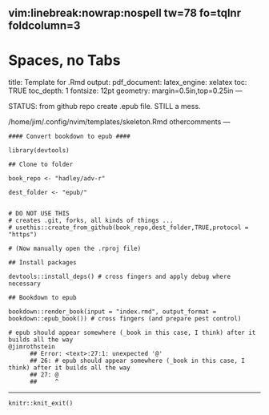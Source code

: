 ## vim:linebreak:nowrap:nospell tw=78 fo=tqlnr foldcolumn=3

# Spaces, no Tabs

title: Template for .Rmd output: pdf\_document: latex\_engine: xelatex
toc: TRUE toc\_depth: 1 fontsize: 12pt geometry: margin=0.5in,top=0.25in
—

STATUS: from github repo create .epub file. STILL a mess.

/home/jim/.config/nvim/templates/skeleton.Rmd othercomments —

<!--  commments -->
<!--  RENDER:  see bottom -->

    #### Convert bookdown to epub ####

    library(devtools)

    ## Clone to folder

    book_repo <- "hadley/adv-r"

    dest_folder <- "epub/"


    # DO NOT USE THIS
    # creates .git, forks, all kinds of things ...
    # usethis::create_from_github(book_repo,dest_folder,TRUE,protocol = "https")

    # (Now manually open the .rproj file)

    ## Install packages

    devtools::install_deps() # cross fingers and apply debug where necessary

    ## Bookdown to epub

    bookdown::render_book(input = "index.rmd", output_format = bookdown::epub_book()) # cross fingers (and prepare pest control)

    # epub should appear somewhere (_book in this case, I think) after it builds all the way
    @jimrothstein
          ## Error: <text>:27:1: unexpected '@'
          ## 26: # epub should appear somewhere (_book in this case, I think) after it builds all the way
          ## 27: @
          ##     ^

------------------------------------------------------------------------

    knitr::knit_exit() 

